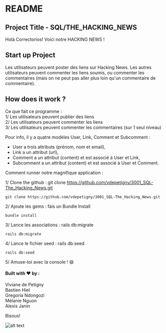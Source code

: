 # README


## Project Title - SQL/THE_HACKING_NEWS

Holà Correctorios! Voici notre HACKING NEWS !


## Start up Project 

Les utilisateurs peuvent poster des liens sur Hacking News. Les autres utilisateurs peuvent commenter les liens soumis, ou commenter les commentaires (mais on ne peut pas aller plus loin qu'un commentaire de commentaire).  

## How does it work ?

Ce que fait ce programme :   
1/ Les utilisateurs peuvent publier des liens  
2/ Les utilisateurs peuvent commenter les liens  
3/ Les utilisateurs peuvent commenter les commentaires (sur 1 seul niveau)  

Pour info, il y a quatre modèles User, Link, Comment et Subcomment : 
* User a trois attributs (prénom, nom et email),
* Link a un attribut (url),
* Comment a un attribut (content) et est associé à User et Link,
* Subcomment a un attribut (content) et est associé à User et Comment.

Comment runner notre magnifique application :  

1/ Clone the github : git clone https://github.com/vdepetigny/3001_SQL-The_Hacking_News.git  

```
git clone https://github.com/vdepetigny/3001_SQL-The_Hacking_News.git
```

2/ Ajoute les gems : fais un Bundle Install  


```
bundle install
```

3/ Lance les associations : rails db:migrate  

```
rails db:migrate
```

4/ Lance le fichier seed : rails db:seed  

```
rails db:seed
```

5/ Amuse-toi avec la console ! :smile:  


#### Built with :heart: by : 

Viviane de Petigny  
Bastien Hiel  
Gregoria Ndongozi  
Mélanie Nguon  
Alexis Janin  

Bisous!

![alt text](https://idonsabi.com/wp-content/uploads/2018/12/breaking-graphic-deamstime.jpg)

